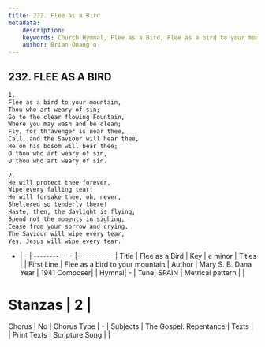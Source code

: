 ```yaml
---
title: 232. Flee as a Bird
metadata:
    description: 
    keywords: Church Hymnal, Flee as a Bird, Flee as a bird to your mountain, 
    author: Brian Onang'o
---
```



## 232. FLEE AS A BIRD

```txt
1.
Flee as a bird to your mountain, 
Thou who art weary of sin; 
Go to the clear flowing Fountain, 
Where you may wash and be clean; 
Fly, for th'avenger is near thee, 
Call, and the Saviour will hear thee, 
He on his bosom will bear thee; 
O thou who art weary of sin, 
O thou who art weary of sin. 

2.
He will protect thee forever, 
Wipe every falling tear; 
He will forsake thee, oh, never, 
Sheltered so tenderly there! 
Haste, then, the daylight is flying, 
Spend not the moments in sighing, 
Cease from your sorrow and crying, 
The Saviour will wipe every tear, 
Yes, Jesus will wipe every tear.

```

- |   -  |
-------------|------------|
Title | Flee as a Bird |
Key | e minor |
Titles |  |
First Line | Flee as a bird to your mountain |
Author | Mary S. B. Dana 
Year | 1941
Composer|  |
Hymnal|  - |
Tune| SPAIN |
Metrical pattern | |
# Stanzas | 2 |
Chorus | No |
Chorus Type | - |
Subjects | The Gospel: Repentance |
Texts |  |
Print Texts | 
Scripture Song |  |
  
